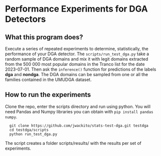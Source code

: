 # Performance Experiments for DGA Detectors
## What this program does?
Execute a series of repeated experiments to determine, statistically, the performance of your DGA detector. The `scripts/run_test_dga.py` take a random sample of DGA domains and mix it with legit domains extracted from the 500 000 most popular domains in the Tranco list for the date 2023-07-01. Then ask the `inference()` function for predictions of the labels **dga** and **nondga**. The DGA domains can be sampled from one or all the families contained in the UMUDGA dataset.

## How to run the experiments
Clone the repo, enter the scripts directory and run using python. You will need Pandas and Numpy libraries you can obtain with `pip install pandas numpy`.

```
  git clone https://github.com/jwackito/stats-test-dga.git testdga
  cd testdga/scripts
  python run_test_dga.py
```
The script creates a folder scripts/results/ with the results per set of experiments.
